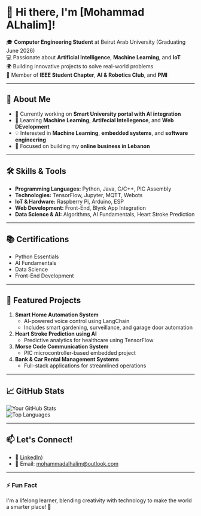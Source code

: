 # 👋 Hi there, I'm [Mohammad ALhalim]!

🎓 **Computer Engineering Student** at Beirut Arab University (Graduating June 2026)  
💻 Passionate about **Artificial Intelligence**, **Machine Learning**, and **IoT**  
🌍 Building innovative projects to solve real-world problems  
🌟 Member of **IEEE Student Chapter**, **AI & Robotics Club**, and **PMI**  

---

## 🚀 About Me
- 🔭 Currently working on **Smart University portal with AI integration**  
- 🌱 Learning **Machine Learning**, **Artifecial Intellegence**, and **Web DEvelopment**
- 💡 Interested in **Machine Learning**, **embedded systems**, and **software engineering**  
- 🎯 Focused on building my **online business in Lebanon**  

---

## 🛠️ Skills & Tools
- **Programming Languages:** Python, Java, C/C++, PIC Assembly  
- **Technologies:** TensorFlow, Jupyter, MQTT, Webots  
- **IoT & Hardware:** Raspberry Pi, Arduino, ESP  
- **Web Development:** Front-End, Blynk App Integration  
- **Data Science & AI:** Algorithms, AI Fundamentals, Heart Stroke Prediction  

---

## 📚 Certifications
- Python Essentials  
- AI Fundamentals  
- Data Science  
- Front-End Development  

---

## 🌟 Featured Projects
1. **Smart Home Automation System**
   - AI-powered voice control using LangChain  
   - Includes smart gardening, surveillance, and garage door automation  
2. **Heart Stroke Prediction using AI**
   - Predictive analytics for healthcare using TensorFlow  
3. **Morse Code Communication System**
   - PIC microcontroller-based embedded project  
4. **Bank & Car Rental Management Systems**
   - Full-stack applications for streamlined operations  

---

## 📈 GitHub Stats
![Your GitHub Stats](https://github-readme-stats.vercel.app/api?username=mohammadalhalim&show_icons=true&theme=radical)  
![Top Languages](https://github-readme-stats.vercel.app/api/top-langs/?username=mohammadalhalim&layout=compact&theme=radical)  

---

## 📫 Let's Connect!
- 💼 [LinkedIn](https://www.linkedin.com/in/mohammad-alhalim/))  
- 📧 Email: mohammadalhalim@outlook.com

---

### ⚡ Fun Fact
I'm a lifelong learner, blending creativity with technology to make the world a smarter place! 🚀  
